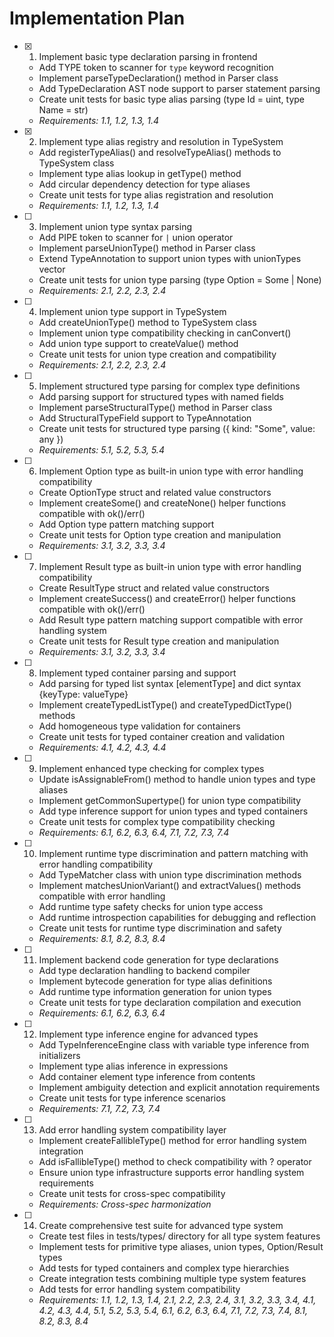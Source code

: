 # Implementation Plan

- [x] 1. Implement basic type declaration parsing in frontend

  - Add TYPE token to scanner for `type` keyword recognition
  - Implement parseTypeDeclaration() method in Parser class
  - Add TypeDeclaration AST node support to parser statement parsing
  - Create unit tests for basic type alias parsing (type Id = uint, type Name = str)
  - _Requirements: 1.1, 1.2, 1.3, 1.4_

- [x] 2. Implement type alias registry and resolution in TypeSystem
  - Add registerTypeAlias() and resolveTypeAlias() methods to TypeSystem class
  - Implement type alias lookup in getType() method
  - Add circular dependency detection for type aliases
  - Create unit tests for type alias registration and resolution
  - _Requirements: 1.1, 1.2, 1.3, 1.4_

- [ ] 3. Implement union type syntax parsing
  - Add PIPE token to scanner for `|` union operator
  - Implement parseUnionType() method in Parser class
  - Extend TypeAnnotation to support union types with unionTypes vector
  - Create unit tests for union type parsing (type Option = Some | None)
  - _Requirements: 2.1, 2.2, 2.3, 2.4_

- [ ] 4. Implement union type support in TypeSystem
  - Add createUnionType() method to TypeSystem class
  - Implement union type compatibility checking in canConvert()
  - Add union type support to createValue() method
  - Create unit tests for union type creation and compatibility
  - _Requirements: 2.1, 2.2, 2.3, 2.4_

- [ ] 5. Implement structured type parsing for complex type definitions
  - Add parsing support for structured types with named fields
  - Implement parseStructuralType() method in Parser class
  - Add StructuralTypeField support to TypeAnnotation
  - Create unit tests for structured type parsing ({ kind: "Some", value: any })
  - _Requirements: 5.1, 5.2, 5.3, 5.4_

- [ ] 6. Implement Option type as built-in union type with error handling compatibility
  - Create OptionType struct and related value constructors
  - Implement createSome() and createNone() helper functions compatible with ok()/err()
  - Add Option type pattern matching support
  - Create unit tests for Option type creation and manipulation
  - _Requirements: 3.1, 3.2, 3.3, 3.4_

- [ ] 7. Implement Result type as built-in union type with error handling compatibility
  - Create ResultType struct and related value constructors
  - Implement createSuccess() and createError() helper functions compatible with ok()/err()
  - Add Result type pattern matching support compatible with error handling system
  - Create unit tests for Result type creation and manipulation
  - _Requirements: 3.1, 3.2, 3.3, 3.4_

- [ ] 8. Implement typed container parsing and support
  - Add parsing for typed list syntax [elementType] and dict syntax {keyType: valueType}
  - Implement createTypedListType() and createTypedDictType() methods
  - Add homogeneous type validation for containers
  - Create unit tests for typed container creation and validation
  - _Requirements: 4.1, 4.2, 4.3, 4.4_

- [ ] 9. Implement enhanced type checking for complex types
  - Update isAssignableFrom() method to handle union types and type aliases
  - Implement getCommonSupertype() for union type compatibility
  - Add type inference support for union types and typed containers
  - Create unit tests for complex type compatibility checking
  - _Requirements: 6.1, 6.2, 6.3, 6.4, 7.1, 7.2, 7.3, 7.4_

- [ ] 10. Implement runtime type discrimination and pattern matching with error handling compatibility
  - Add TypeMatcher class with union type discrimination methods
  - Implement matchesUnionVariant() and extractValues() methods compatible with error handling
  - Add runtime type safety checks for union type access
  - Add runtime introspection capabilities for debugging and reflection
  - Create unit tests for runtime type discrimination and safety
  - _Requirements: 8.1, 8.2, 8.3, 8.4_

- [ ] 11. Implement backend code generation for type declarations
  - Add type declaration handling to backend compiler
  - Implement bytecode generation for type alias definitions
  - Add runtime type information generation for union types
  - Create unit tests for type declaration compilation and execution
  - _Requirements: 6.1, 6.2, 6.3, 6.4_

- [ ] 12. Implement type inference engine for advanced types
  - Add TypeInferenceEngine class with variable type inference from initializers
  - Implement type alias inference in expressions
  - Add container element type inference from contents
  - Implement ambiguity detection and explicit annotation requirements
  - Create unit tests for type inference scenarios
  - _Requirements: 7.1, 7.2, 7.3, 7.4_

- [ ] 13. Add error handling system compatibility layer
  - Implement createFallibleType() method for error handling system integration
  - Add isFallibleType() method to check compatibility with ? operator
  - Ensure union type infrastructure supports error handling system requirements
  - Create unit tests for cross-spec compatibility
  - _Requirements: Cross-spec harmonization_

- [ ] 14. Create comprehensive test suite for advanced type system
  - Create test files in tests/types/ directory for all type system features
  - Implement tests for primitive type aliases, union types, Option/Result types
  - Add tests for typed containers and complex type hierarchies
  - Create integration tests combining multiple type system features
  - Add tests for error handling system compatibility
  - _Requirements: 1.1, 1.2, 1.3, 1.4, 2.1, 2.2, 2.3, 2.4, 3.1, 3.2, 3.3, 3.4, 4.1, 4.2, 4.3, 4.4, 5.1, 5.2, 5.3, 5.4, 6.1, 6.2, 6.3, 6.4, 7.1, 7.2, 7.3, 7.4, 8.1, 8.2, 8.3, 8.4_